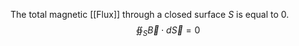 The total magnetic [[Flux]] through a closed surface $S$ is equal to 0.
$$\oiint_{S} \vec{B} \cdot d \vec{S} = 0$$
